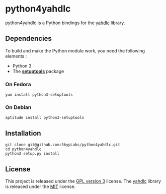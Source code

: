 # python4yahdlc

python4yahdlc is a Python bindings for the [yahdlc][1] library.

## Dependencies

To build and make the Python module work, you need the following elements :

 * Python 3
 * The **[setuptools][2]** package

### On Fedora

    yum install python3-setuptools

### On Debian

    aptitude install python3-setuptools

## Installation

    git clone git@github.com:SkypLabs/python4yahdlc.git
    cd python4yahdlc
    python3 setup.py install

## License

This project is released under the [GPL version 3][3] license. The [yahdlc][1] library is released under the [MIT][4] license.

  [1]: https://github.com/bang-olufsen/yahdlc
  [2]: https://pypi.python.org/pypi/setuptools
  [3]: https://www.gnu.org/licenses/gpl.txt
  [4]: https://github.com/bang-olufsen/yahdlc/blob/master/LICENSE
